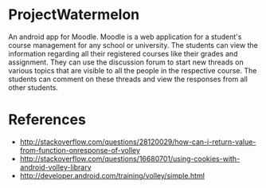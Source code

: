 # ProjectWatermelon

An android app for Moodle. Moodle is a web application for a student's course management for any school or university. The students can view the information regarding all their registered courses like their grades and assignment. They can use the discussion forum to start new threads on various topics that are visible to all the people in the respective course. The students can comment on these threads and view the responses from all other students. 

# References
* http://stackoverflow.com/questions/28120029/how-can-i-return-value-from-function-onresponse-of-volley
* http://stackoverflow.com/questions/16680701/using-cookies-with-android-volley-library
* http://developer.android.com/training/volley/simple.html
